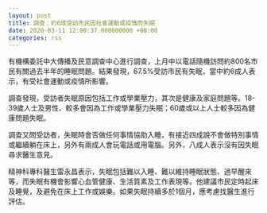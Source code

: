 ```yaml
---
layout: post
title: 調查：約6成受訪市民因社會運動或疫情而失眠
date: 2020-03-11 12:00:37.000000000 +08:00
categories: rss
---
```


有機構委託中大傳播及民意調查中心進行調查，上月中以電話隨機訪問約800名市民有關過去半年的睡眠問題。結果發現，67.5%受訪市民有失眠，當中約6成人表示，有受社會運動或疫情所影響。

調查發現，受訪者失眠原因包括工作或學業壓力，其次是健康及家庭問題等。18-39歲人士及男性、較多會因為工作或學業壓力失眠；60歲或以上人士較多因為健康問題失眠。

調查又問受訪者，失眠時會否做任何事情協助入睡，有接近四成說不會做特別事情或繼續躺在床上，另外有兩成人會玩電話或用電腦。另外，八成人表示沒有因失眠尋求醫生意見。

精神科專科醫生雷永昌表示，失眠包括難以入睡、難以維持睡眠狀態、過早醒來等，而失眠有機會影響心血管健康、生活質素及工作表現等。他建議市民定時起床及睡覺，及避免在床上工作或娛樂。如果失眠持續多於1個月，應考慮找醫生進行評估。
